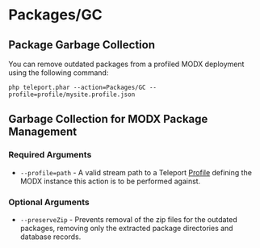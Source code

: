 # Packages/GC


## Package Garbage Collection

You can remove outdated packages from a profiled MODX deployment using the following command:

    php teleport.phar --action=Packages/GC --profile=profile/mysite.profile.json


## Garbage Collection for MODX Package Management

### Required Arguments

* `--profile=path` - A valid stream path to a Teleport [Profile](../profile.md) defining the MODX instance this action is to be performed against.

### Optional Arguments

* `--preserveZip` - Prevents removal of the zip files for the outdated packages, removing only the extracted package directories and database records.
